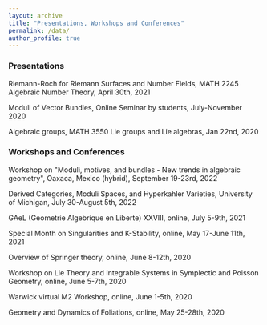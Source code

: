 ```yaml
---
layout: archive
title: "Presentations, Workshops and Conferences"
permalink: /data/
author_profile: true
---
```


### Presentations
Riemann-Roch for Riemann Surfaces and Number Fields, MATH 2245 Algebraic Number Theory, April 30th, 2021

Moduli of Vector Bundles, Online Seminar by students, July-November 2020 

Algebraic groups, MATH 3550 Lie groups and Lie algebras, Jan 22nd, 2020

### Workshops and Conferences
Workshop on "Moduli, motives, and bundles - New trends in algebraic geometry", Oaxaca, Mexico (hybrid), September 19-23rd, 2022

Derived Categories, Moduli Spaces, and Hyperkahler Varieties, University of Michigan, July 30-August 5th, 2022

GAeL (Geometrie Algebrique en Liberte) XXVIII, online, July 5-9th, 2021

Special Month on Singularities and K-Stability, online, May 17-June 11th, 2021

Overview of Springer theory, online, June 8-12th, 2020

Workshop on Lie Theory and Integrable Systems in Symplectic and Poisson Geometry, online, June 5-7th, 2020

Warwick virtual M2 Workshop, online, June 1-5th, 2020

Geometry and Dynamics of Foliations, online, May 25-28th, 2020
